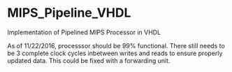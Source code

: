 # MIPS_Pipeline_VHDL
Implementation of Pipelined MIPS Processor in VHDL

As of 11/22/2016, processsor should be 99% functional. There still needs to be 3 complete clock cycles inbetween writes and reads to ensure properly updated data. This could be fixed with a forwarding unit.
